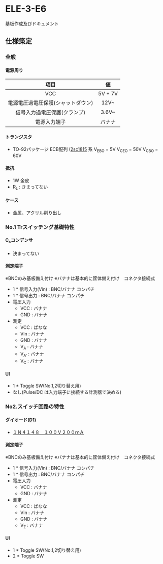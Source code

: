 # ELE-3-E6
基板作成及びドキュメント

## 仕様策定
### 全般
#### 電源周り
|項目|値|
|:---:|:---:|
|VCC|5V + 7V|
|電源電圧過電圧保護(シャットダウン)|12V~|
|信号入力過電圧保護(クランプ)|3.6V~| 
|電源入力端子|バナナ|

#### トランジスタ

- TO-92パッケージ ECB配列 ([2sc1815](https://akizukidenshi.com/catalog/g/gI-11344/) 系 V<sub>EBO</sub> = 5V V<sub>CEO</sub> = 50V V<sub>CBO</sub> = 60V

#### 抵抗

- 1W 金皮
- R<sub>L</sub> : きまってない

#### ケース

- 金属、アクリル削り出し

### No.1 Trスイッチング基礎特性

#### C<sub>s</sub>コンデンサ

- 決まってない

#### 測定端子
※BNCのみ基板備え付け
※バナナは基本的に筐体備え付け　コネクタ接続式
- 1 * 信号入力(Vin) : BNC/バナナ コンパチ
- 1 * 信号出力 : BNC/バナナ コンパチ
- 電圧入力
  - VCC : バナナ
  - GND : バナナ
- 測定
  - VCC : ばなな
  - Vin : バナナ
  - GND : バナナ
  - V<sub>A</sub> : バナナ
  - V<sub>A'</sub> : バナナ
  - V<sub>C</sub> : バナナ

#### UI

- 1 * Toggle SW(No.1,2切り替え用)
- なし(Pulse/DC は入力端子に接続する計測器で決める)

### No2.スイッチ回路の特性

#### ダイオード(D1)

- [１Ｎ４１４８　１００Ｖ２００ｍＡ](https://akizukidenshi.com/catalog/g/gI-00941/)

#### 測定端子
※BNCのみ基板備え付け
※バナナは基本的に筐体備え付け　コネクタ接続式
- 1 * 信号入力(Vin) : BNC/バナナ コンパチ
- 1 * 信号出力 : BNC/バナナ コンパチ
- 電圧入力
  - VCC : バナナ
  - GND : バナナ
- 測定
  - VCC : ばなな
  - Vin : バナナ
  - GND : バナナ
  - V<sub>Z</sub> : バナナ

#### UI

- 1 * Toggle SW(No.1,2切り替え用)
- 2 * Toggle SW

